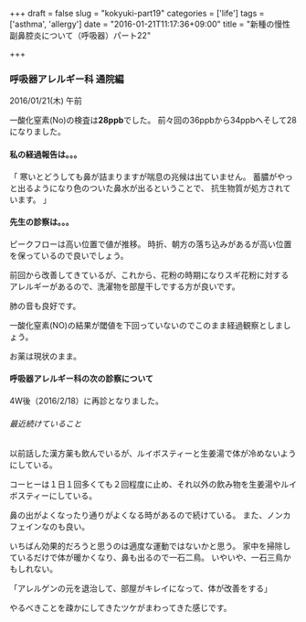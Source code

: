 +++
draft = false
slug = "kokyuki-part19"
categories = ['life']
tags = ['asthma', 'allergy']
date = "2016-01-21T11:17:36+09:00"
title = "新種の慢性副鼻腔炎について（呼吸器）パート22"

+++

### 呼吸器アレルギー科 通院編

2016/01/21(木) 午前

一酸化窒素(No)の検査は**28ppb**でした。
前々回の36ppbから34ppbへそして28になりました。

#### 私の経過報告は。。。

「
寒いとどうしても鼻が詰まりますが喘息の兆候は出ていません。
蓄膿がやっと出るようになり色のついた鼻水が出るということで、
抗生物質が処方されています。
」

<!--more-->

#### 先生の診察は。。。

ピークフローは高い位置で値が推移。
時折、朝方の落ち込みがあるが高い位置を保っているので良いでしょう。

前回から改善してきているが、これから、花粉の時期になりスギ花粉に対する
アレルギーがあるので、洗濯物を部屋干しでする方が良いです。

肺の音も良好です。

一酸化窒素(NO)の結果が閾値を下回っていないのでこのまま経過観察としましょう。

お薬は現状のまま。

#### 呼吸器アレルギー科の次の診察について

4W後（2016/2/18）に再診となりました。

###### 最近続けていること
以前話した漢方薬も飲んでいるが、ルイボスティーと生姜湯で体が冷めないようにしている。

コーヒーは１日１回多くても２回程度に止め、それ以外の飲み物を生姜湯やルイボスティーにしている。

鼻の出がよくなったり通りがよくなる時があるので続けている。
また、ノンカフェインなのも良い。

いちばん効果的だろうと思うのは適度な運動ではないかと思う。
家中を掃除しているだけで体が暖かくなり、鼻も出るので一石二鳥。
いやいや、一石三鳥かもしれない。

「アレルゲンの元を退治して、部屋がキレイになって、体が改善をする」

やるべきことを疎かにしてきたツケがまわってきた感じです。

